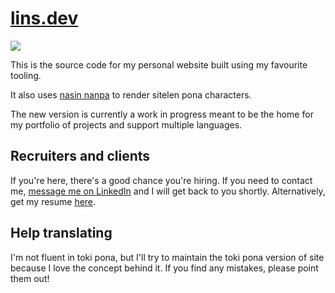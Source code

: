 # [lins.dev](https://lins.dev)

<a href="https://codeclimate.com/github/fizzy-drinks/lins.dev/maintainability"><img src="https://api.codeclimate.com/v1/badges/dc60a512226f2ab3a6aa/maintainability" /></a>

This is the source code for my personal website built using my favourite tooling.

It also uses [nasin nanpa](https://github.com/ETBCOR/nasin-nanpa) to render sitelen pona characters.

The new version is currently a work in progress meant to be the home for my portfolio of projects
and support multiple languages.

## Recruiters and clients

If you're here, there's a good chance you're hiring. If you need to contact me,
[message me on LinkedIn](https://linkedin.com/in/gabrielchiconi) and I will get back to you
shortly. Alternatively, get my resume [here](https://rxresu.me/fizzydrinks/full-stack-web).

## Help translating

I'm not fluent in toki pona, but I'll try to maintain the toki pona version of site because I love
the concept behind it. If you find any mistakes, please point them out!
